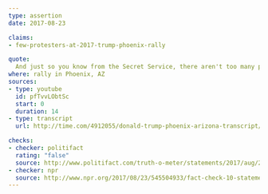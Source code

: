 ```yaml
---
type: assertion
date: 2017-08-23

claims:
- few-protesters-at-2017-trump-phoenix-rally

quote:
  And just so you know from the Secret Service, there aren't too many people outside protesting, OK. That I can tell you.
where: rally in Phoenix, AZ
sources:
- type: youtube
  id: pfTvvLObtSc
  start: 0
  duration: 14
- type: transcript
  url: http://time.com/4912055/donald-trump-phoenix-arizona-transcript/

checks:
- checker: politifact
  rating: "false"
  source: http://www.politifact.com/truth-o-meter/statements/2017/aug/23/donald-trump/trumps-false-claim-there-werent-too-many-peop/
- checker: npr
  source: http://www.npr.org/2017/08/23/545504933/fact-check-10-statements-from-trumps-phoenix-speech?utm_medium=RSS&utm_campaign=politicsfactcheck
---
```


